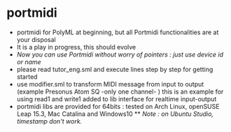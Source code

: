 # portmidi
* portmidi for PolyML at beginning, but all Portmidi functionalities are at your disposal
* It is a play in progress, this should evolve
* *Now you can use Portmidi without worry of pointers : just use device id or name*
* please read tutor_eng.sml and execute lines step by step for getting started
* use modifier.sml to transform MIDI message from input to output (example Presonus Atom SQ -only one channel- )
  this is an example for using read1 and write1 added to lib interface for realtime input-output
* portmidi libs are provided for 64bits : tested on Arch Linux, openSUSE Leap 15.3, Mac Catalina and Windows10 
** *Note : on Ubuntu Studio, timestamp don't work.*


